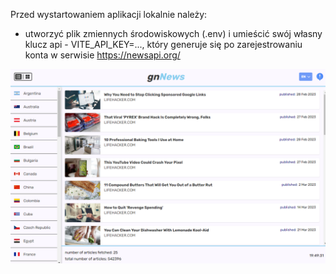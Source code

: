 Przed wystartowaniem aplikacji lokalnie należy:
- utworzyć plik zmiennych środowiskowych (.env) i umieścić swój własny klucz api - VITE_API_KEY=..., który generuje się po zarejestrowaniu konta w serwisie https://newsapi.org/

![Design preview for the english-educational-app](./public/preview.png)
